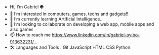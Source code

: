 - Hi, I’m Gabriel 👽
- 👀 I’m interested in computers, games, techs and gadgets!!
- 🌱 I’m currently learning Artificial Intelligence..
- 💞️ I’m looking to collaborate on developing a web app, mobile apps and also games
- 📫 How to reach me https://www.linkedin.com/in/gabriel-oyibo-913632231/...
- 🛠️ Languages and Tools :
Git JavaScript  HTML  CSS Python

<!---
gabrielrealm08/gabrielrealm08 is a ✨ special ✨ repository because its `README.md` (this file) appears on your GitHub profile.
You can click the Preview link to take a look at your changes.
--->
